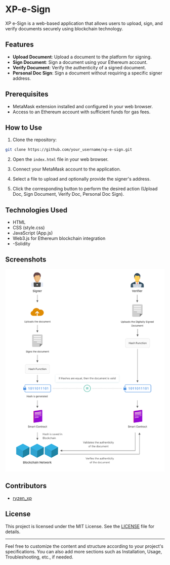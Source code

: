 # XP-e-Sign


XP e-Sign is a web-based application that allows users to upload, sign, and verify documents securely using blockchain technology.

## Features

- **Upload Document**: Upload a document to the platform for signing.
- **Sign Document**: Sign a document using your Ethereum account.
- **Verify Document**: Verify the authenticity of a signed document.
- **Personal Doc Sign**: Sign a document without requiring a specific signer address.

## Prerequisites

- MetaMask extension installed and configured in your web browser.
- Access to an Ethereum account with sufficient funds for gas fees.

## How to Use

1. Clone the repository:

```bash
git clone https://github.com/your_username/xp-e-sign.git
```

2. Open the `index.html` file in your web browser.

3. Connect your MetaMask account to the application.

4. Select a file to upload and optionally provide the signer's address.

5. Click the corresponding button to perform the desired action (Upload Doc, Sign Document, Verify Doc, Personal Doc Sign).

## Technologies Used

- HTML
- CSS (style.css)
- JavaScript (App.js)
- Web3.js for Ethereum blockchain integration
- -Solidity 

## Screenshots

![Screenshot](img.png)

## Contributors

- [ryzen_xp](https://github.com/your_username)

## License

This project is licensed under the MIT License. See the [LICENSE](LICENSE) file for details.

---

Feel free to customize the content and structure according to your project's specifications. You can also add more sections such as Installation, Usage, Troubleshooting, etc., if needed.

